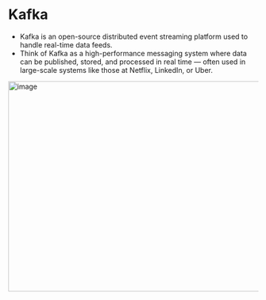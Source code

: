 # Kafka
* Kafka is an open-source distributed event streaming platform used to handle real-time data feeds.
* Think of Kafka as a high-performance messaging system where data can be published, stored, and processed in real time — often used in large-scale systems like those at Netflix, LinkedIn, or Uber.
<img width="1435" height="425" alt="image" src="https://github.com/user-attachments/assets/00436408-cc28-4eff-a5b5-f567b76b76d7" />
